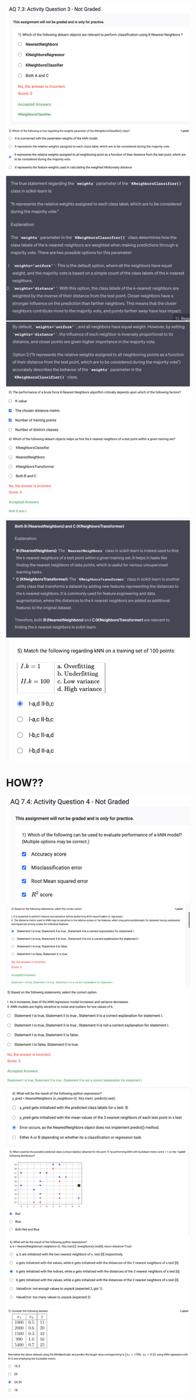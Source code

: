![](2023-08-01-01-39-50.png)
![](2023-08-01-01-40-06.png)
![](2023-08-01-01-42-12.png)
![](2023-08-01-01-42-22.png)
![](2023-08-01-01-43-04.png)
![](2023-08-01-01-43-15.png)
![](2023-08-01-01-46-19.png)
![](2023-08-01-01-47-11.png)

# HOW??

![](2023-08-01-01-53-34.png)
![](2023-08-01-01-54-49.png)
![](2023-08-01-01-55-43.png)
![](2023-08-01-01-56-13.png)
![](2023-08-01-01-56-45.png)
![](2023-08-01-01-57-02.png)
![](2023-08-01-01-57-39.png)